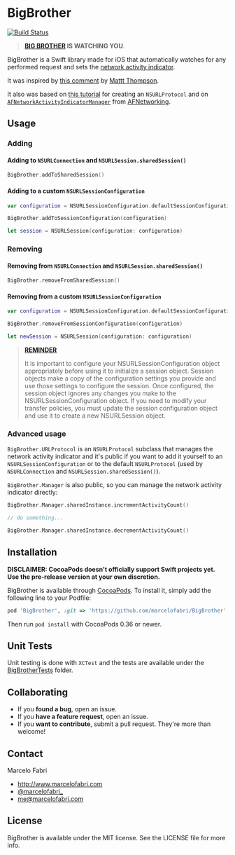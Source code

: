 # BigBrother

[![Build Status](https://travis-ci.org/marcelofabri/BigBrother.svg)](https://travis-ci.org/marcelofabri/BigBrother)

> **[BIG BROTHER](http://en.wikipedia.org/wiki/Big_Brother_(Nineteen_Eighty-Four)) IS WATCHING YOU**. 

BigBrother is a Swift library made for iOS that automatically watches for any performed request and sets the [network activity indicator](https://developer.apple.com/library/ios/documentation/UserExperience/Conceptual/MobileHIG/Controls.html#//apple_ref/doc/uid/TP40006556-CH15-SW44).

It was inspired by [this comment](https://github.com/Alamofire/Alamofire/issues/185#issuecomment-64955006) by [Mattt Thompson](https://github.com/mattt).

It also was based on [this tutorial](http://www.raywenderlich.com/76735/using-nsurlprotocol-swift) for creating an `NSURLProtocol` and on [`AFNetworkActivityIndicatorManager`](https://github.com/AFNetworking/AFNetworking/blob/master/UIKit%2BAFNetworking/AFNetworkActivityIndicatorManager.h) from [AFNetworking](https://github.com/AFNetworking/AFNetworking).

## Usage

### Adding

#### Adding to `NSURLConnection` and `NSURLSession.sharedSession()`
```swift
BigBrother.addToSharedSession()
```

#### Adding to a custom `NSURLSessionConfiguration`
```swift
var configuration = NSURLSessionConfiguration.defaultSessionConfiguration()

BigBrother.addToSessionConfiguration(configuration)

let session = NSURLSession(configuration: configuration)
```

### Removing

#### Removing from `NSURLConnection` and `NSURLSession.sharedSession()`
```swift
BigBrother.removeFromSharedSession()
```

#### Removing from a custom `NSURLSessionConfiguration`
```swift
var configuration = NSURLSessionConfiguration.defaultSessionConfiguration()

BigBrother.removeFromSessionConfiguration(configuration)

let newSession = NSURLSession(configuration: configuration)
```

> [**REMINDER**](https://developer.apple.com/library/mac/documentation/Foundation/Reference/NSURLSessionConfiguration_class/)
> 
> It is important to configure your NSURLSessionConfiguration object appropriately before using it to initialize a session object. Session objects make a copy of the configuration settings you provide and use those settings to configure the session. Once configured, the session object ignores any changes you make to the NSURLSessionConfiguration object. If you need to modify your transfer policies, you must update the session configuration object and use it to create a new NSURLSession object.

### Advanced usage

`BigBrother.URLProtocol` is an `NSURLProtocol` subclass that manages the network activity indicator and it's public if you want to add it yourself to an `NSURLSessionConfiguration` or to the default `NSURLProtocol` (used by `NSURLConnection` and `NSURLSession.sharedSession()`).

`BigBrother.Manager` is also public, so you can manage the network activity indicator directly:

```swift
BigBrother.Manager.sharedInstance.incrementActivityCount()

// do something...

BigBrother.Manager.sharedInstance.decrementActivityCount()
```

## Installation

**DISCLAIMER: CocoaPods doesn't officially support Swift projects yet. Use the pre-release version at your own discretion.**

BigBrother is available through [CocoaPods](http://cocoapods.org). To install
it, simply add the following line to your Podfile:

```ruby
pod 'BigBrother', :git => 'https://github.com/marcelofabri/BigBrother'
```	

Then run `pod install` with CocoaPods 0.36 or newer.

## Unit Tests

Unit testing is done with `XCTest` and the tests are available under the [BigBrotherTests](/BigBrotherTests) folder.

## Collaborating 

- If you **found a bug**, open an issue.
- If you **have a feature request**, open an issue.
- If you **want to contribute**, submit a pull request. They're more than welcome!

## Contact

Marcelo Fabri

- http://www.marcelofabri.com
- [@marcelofabri_](https://twitter.com/marcelofabri_)
- me@marcelofabri.com


## License

BigBrother is available under the MIT license. See the LICENSE file for more info.

